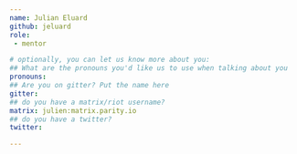 ```yaml
---
name: Julian Eluard
github: jeluard
role: 
 - mentor

# optionally, you can let us know more about you:
## What are the pronouns you'd like us to use when talking about you
pronouns:
## Are you on gitter? Put the name here
gitter:
## do you have a matrix/riot username?
matrix: julien:matrix.parity.io
## do you have a twitter?
twitter:

---
```

